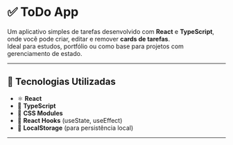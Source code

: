 # ✅ ToDo App

Um aplicativo simples de tarefas desenvolvido com **React** e **TypeScript**, onde você pode criar, editar e remover **cards de tarefas**.  
Ideal para estudos, portfólio ou como base para projetos com gerenciamento de estado.

---

## 🚀 Tecnologias Utilizadas

- ⚛️ **React**
- 🧠 **TypeScript**
- 🎨 **CSS Modules**
- 🔄 **React Hooks** (useState, useEffect)
- 💾 **LocalStorage** (para persistência local)

---
